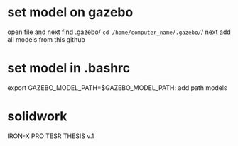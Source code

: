 # set model on gazebo
open file and next find .gazebo/
`cd /home/computer_name/.gazebo/`/
next add all models from this github

# set model in .bashrc
export GAZEBO_MODEL_PATH=$GAZEBO_MODEL_PATH: add path models

# solidwork
IRON-X PRO TESR THESIS v.1

